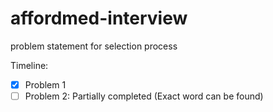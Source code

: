 # affordmed-interview

problem statement for selection process

Timeline:

-   [x] Problem 1
-   [ ] Problem 2: Partially completed (Exact word can be found)
